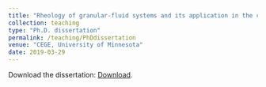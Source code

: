 ```yaml
---
title: "Rheology of granular-fluid systems and its application in the compaction of asphalt mixtures"
collection: teaching
type: "Ph.D. dissertation"
permalink: /teaching/PhDdissertation
venue: "CEGE, University of Minnesota"
date: 2019-03-29
---
```


Download the dissertation: [Download](https://conservancy.umn.edu/items/39216c18-88ec-4f9c-a242-6f1cf0e2f0bf).

